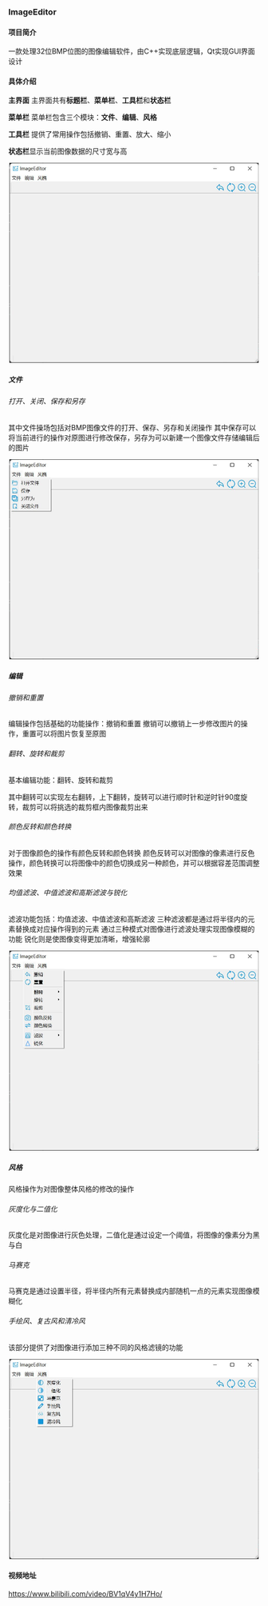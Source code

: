 ### ImageEditor
#### 项目简介
一款处理32位BMP位图的图像编辑软件，由C++实现底层逻辑，Qt实现GUI界面设计
#### 具体介绍
**主界面**
主界面共有**标题栏**、**菜单栏**、**工具栏**和**状态栏**

**菜单栏**
菜单栏包含三个模块：**文件**、**编辑**、**风格**

**工具栏**
提供了常用操作包括撤销、重置、放大、缩小

**状态栏**显示当前图像数据的尺寸宽与高

<center><div align="center"><img src="1.jpg#pic_center" width="500" height="400" alt="Mob"></img></div>
</center>

##### 文件
###### 打开、关闭、保存和另存
其中文件操场包括对BMP图像文件的打开、保存、另存和关闭操作
其中保存可以将当前进行的操作对原图进行修改保存，另存为可以新建一个图像文件存储编辑后的图片
<center><div align="center"><img src="2.jpg#pic_center" width="500" height="400" alt="Mob"></img></div>
</center>

##### 编辑
###### 撤销和重置
编辑操作包括基础的功能操作：撤销和重置
撤销可以撤销上一步修改图片的操作，重置可以将图片恢复至原图

###### 翻转、旋转和裁剪
基本编辑功能：翻转、旋转和裁剪

其中翻转可以实现左右翻转，上下翻转，旋转可以进行顺时针和逆时针90度旋转，裁剪可以将挑选的裁剪框内图像裁剪出来

###### 颜色反转和颜色转换
对于图像颜色的操作有颜色反转和颜色转换
颜色反转可以对图像的像素进行反色操作，颜色转换可以将图像中的颜色切换成另一种颜色，并可以根据容差范围调整效果

###### 均值滤波、中值滤波和高斯滤波与锐化
滤波功能包括：均值滤波、中值滤波和高斯滤波
三种滤波都是通过将半径内的元素替换成对应操作得到的元素
通过三种模式对图像进行滤波处理实现图像模糊的功能
锐化则是使图像变得更加清晰，增强轮廓
<center><div align="center"><img src="3.jpg#pic_center" width="500" height="400" alt="Mob"></img></div>
</center>

##### 风格
风格操作为对图像整体风格的修改的操作
###### 灰度化与二值化
灰度化是对图像进行灰色处理，二值化是通过设定一个阈值，将图像的像素分为黑与白
###### 马赛克
马赛克是通过设置半径，将半径内所有元素替换成内部随机一点的元素实现图像模糊化
###### 手绘风、复古风和清冷风
该部分提供了对图像进行添加三种不同的风格滤镜的功能
<center><div align="center"><img src="4.jpg#pic_center" width="500" height="400" alt="Mob"></img></div>
</center>

#### 视频地址
https://www.bilibili.com/video/BV1qV4y1H7Ho/